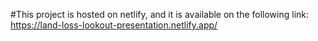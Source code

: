 #This project is hosted on netlify, and it is available on the following link:
https://land-loss-lookout-presentation.netlify.app/

